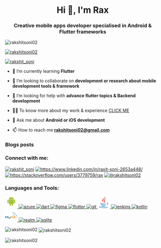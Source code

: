 <h1 align="center">Hi 👋, I'm Rax</h1>
<h3 align="center">Creative mobile apps developer specialised in Android & Flutter frameworks</h3>

<p align="left"> <img src="https://komarev.com/ghpvc/?username=rakshitsoni02&label=Profile%20views&color=0e75b6&style=flat" alt="rakshitsoni02" /> </p>

<p align="left"> <a href="https://github.com/ryo-ma/github-profile-trophy"><img src="https://github-profile-trophy.vercel.app/?username=rakshitsoni02" alt="rakshitsoni02" /></a> </p>

<p align="left"> <a href="https://twitter.com/rakshit_soni" target="blank"><img src="https://img.shields.io/twitter/follow/rakshit_soni?logo=twitter&style=for-the-badge" alt="rakshit_soni" /></a> </p>

- 🌱 I’m currently learning **Flutter**

- 👯 I’m looking to collaborate on **development or research about mobile development tools & framework**

- 🤝 I’m looking for help with **advance flutter topics & Backend development**

- 👨‍💻 To know more about my work & experience [CLICK ME](http://bit.ly/3yp5qv6)

- 💬 Ask me about **Android or iOS development**

- 📫 How to reach me **rakshitsoni02@gmail.com**

### Blogs posts
<!-- BLOG-POST-LIST:START -->
<!-- BLOG-POST-LIST:END -->

<h3 align="left">Connect with me:</h3>
<p align="left">
<a href="https://twitter.com/rakshit_soni" target="blank"><img align="center" src="https://raw.githubusercontent.com/rahuldkjain/github-profile-readme-generator/master/src/images/icons/Social/twitter.svg" alt="rakshit_soni" height="30" width="40" /></a>
<a href="https://linkedin.com/in/https://www.linkedin.com/in/raxit-soni-2653a448/" target="blank"><img align="center" src="https://raw.githubusercontent.com/rahuldkjain/github-profile-readme-generator/master/src/images/icons/Social/linked-in-alt.svg" alt="https://www.linkedin.com/in/raxit-soni-2653a448/" height="30" width="40" /></a>
<a href="https://stackoverflow.com/users/https://stackoverflow.com/users/3779759/rax" target="blank"><img align="center" src="https://raw.githubusercontent.com/rahuldkjain/github-profile-readme-generator/master/src/images/icons/Social/stack-overflow.svg" alt="https://stackoverflow.com/users/3779759/rax" height="30" width="40" /></a>
<a href="https://medium.com/@rakshitsoni02" target="blank"><img align="center" src="https://raw.githubusercontent.com/rahuldkjain/github-profile-readme-generator/master/src/images/icons/Social/medium.svg" alt="@rakshitsoni02" height="30" width="40" /></a>
</p>

<h3 align="left">Languages and Tools:</h3>
<p align="left"> <a href="https://developer.android.com" target="_blank" rel="noreferrer"> <img src="https://raw.githubusercontent.com/devicons/devicon/master/icons/android/android-original-wordmark.svg" alt="android" width="40" height="40"/> </a> <a href="https://azure.microsoft.com/en-in/" target="_blank" rel="noreferrer"> <img src="https://www.vectorlogo.zone/logos/microsoft_azure/microsoft_azure-icon.svg" alt="azure" width="40" height="40"/> </a> <a href="https://dart.dev" target="_blank" rel="noreferrer"> <img src="https://www.vectorlogo.zone/logos/dartlang/dartlang-icon.svg" alt="dart" width="40" height="40"/> </a> <a href="https://www.figma.com/" target="_blank" rel="noreferrer"> <img src="https://www.vectorlogo.zone/logos/figma/figma-icon.svg" alt="figma" width="40" height="40"/> </a> <a href="https://flutter.dev" target="_blank" rel="noreferrer"> <img src="https://www.vectorlogo.zone/logos/flutterio/flutterio-icon.svg" alt="flutter" width="40" height="40"/> </a> <a href="https://git-scm.com/" target="_blank" rel="noreferrer"> <img src="https://www.vectorlogo.zone/logos/git-scm/git-scm-icon.svg" alt="git" width="40" height="40"/> </a> <a href="https://www.java.com" target="_blank" rel="noreferrer"> <img src="https://raw.githubusercontent.com/devicons/devicon/master/icons/java/java-original.svg" alt="java" width="40" height="40"/> </a> <a href="https://www.jenkins.io" target="_blank" rel="noreferrer"> <img src="https://www.vectorlogo.zone/logos/jenkins/jenkins-icon.svg" alt="jenkins" width="40" height="40"/> </a> <a href="https://kotlinlang.org" target="_blank" rel="noreferrer"> <img src="https://www.vectorlogo.zone/logos/kotlinlang/kotlinlang-icon.svg" alt="kotlin" width="40" height="40"/> </a> <a href="https://www.mysql.com/" target="_blank" rel="noreferrer"> <img src="https://raw.githubusercontent.com/devicons/devicon/master/icons/mysql/mysql-original-wordmark.svg" alt="mysql" width="40" height="40"/> </a> <a href="https://realm.io/" target="_blank" rel="noreferrer"> <img src="https://raw.githubusercontent.com/bestofjs/bestofjs-webui/8665e8c267a0215f3159df28b33c365198101df5/public/logos/realm.svg" alt="realm" width="40" height="40"/> </a> <a href="https://www.sqlite.org/" target="_blank" rel="noreferrer"> <img src="https://www.vectorlogo.zone/logos/sqlite/sqlite-icon.svg" alt="sqlite" width="40" height="40"/> </a> </p>

<p><img align="left" src="https://github-readme-stats.vercel.app/api/top-langs?username=rakshitsoni02&show_icons=true&locale=en&layout=compact" alt="rakshitsoni02" /></p>

<p>&nbsp;<img align="center" src="https://github-readme-stats.vercel.app/api?username=rakshitsoni02&show_icons=true&locale=en" alt="rakshitsoni02" /></p>

<p><img align="center" src="https://github-readme-streak-stats.herokuapp.com/?user=rakshitsoni02&" alt="rakshitsoni02" /></p>

